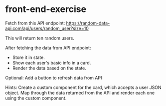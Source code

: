 # front-end-exercise

Fetch from this API endpoint: https://random-data-api.com/api/users/random_user?size=10

This will return ten random users.

After fetching the data from API endpoint:

- Store it in state.
- Show each user's basic info in a card.
- Render the data based on the state.

Optional: Add a button to refresh data from API

Hints:
Create a custom component for the card, which accepts a user JSON object. 
Map through the data returned from the API and render each one using the custom component.
